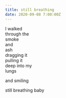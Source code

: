 ```yaml
---
title: still breathing
date: 2020-09-08 7:00:00Z
---
```


I walked  
through the  
smoke  
and  
ash  
dragging it  
pulling it  
deep into my  
lungs  

and smiling  

still breathing baby  

